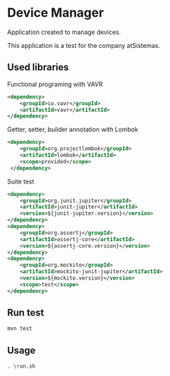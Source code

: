 # Device Manager

Application created to manage devices. 

This application is a test for the company atSistemas.

## Used libraries

Functional programing with VAVR 
```xml
<dependency>
    <groupId>io.vavr</groupId>
    <artifactId>vavr</artifactId>
</dependency>
```

Getter, setter, builder annotation with Lombok
```xml
<dependency>
    <groupId>org.projectlombok</groupId>
    <artifactId>lombok</artifactId>
    <scope>provided</scope>
 </dependency>
```

Suite test
```xml
<dependency>
    <groupId>org.junit.jupiter</groupId>
    <artifactId>junit-jupiter</artifactId>
    <version>${junit-jupiter.version}</version>
</dependency>
<dependency>
    <groupId>org.assertj</groupId>
    <artifactId>assertj-core</artifactId>
    <version>${assertj-core.version}</version>
</dependency>
<dependency>
    <groupId>org.mockito</groupId>
    <artifactId>mockito-junit-jupiter</artifactId>
    <version>${mockito.version}</version>
    <scope>test</scope>
</dependency>
```


## Run test
```bash
mvn test
```

## Usage
```bash
. \run.sh
```


